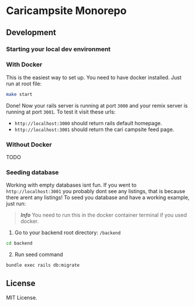 # Caricampsite Monorepo

## Development

### Starting your local dev environment

### With Docker
This is the easiest way to set up. You need to have docker installed. Just run at root file:

```sh
make start
```

Done! Now your rails server is running at port `3000` and your remix server is running at port `3001`.
To test it visit these urls:
- `http://localhost:3000` should return rails default homepage.
- `http://localhost:3001` should return the cari campsite feed page.


### Without Docker

TODO

### Seeding database

Working with empty databases isnt fun.
If you went to `http://localhost:3001` you probably dont see any listings, that is because there arent any listings!
To seed you database and have a working example, just run:

> ***Info***
You need to run this in the docker container terminal if you used docker.

1. Go to your backend root directory: `/backend`

```sh
cd backend
```

2. Run seed command
```sh
bundle exec rails db:migrate
```

## License
MIT License.


